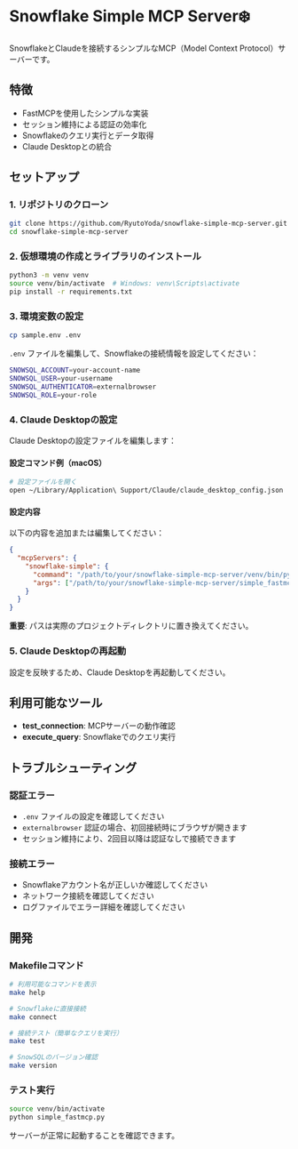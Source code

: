 # Snowflake Simple MCP Server❄️

SnowflakeとClaudeを接続するシンプルなMCP（Model Context Protocol）サーバーです。

## 特徴

-  FastMCPを使用したシンプルな実装
-  セッション維持による認証の効率化
-  Snowflakeのクエリ実行とデータ取得
-  Claude Desktopとの統合

## セットアップ

### 1. リポジトリのクローン

```bash
git clone https://github.com/RyutoYoda/snowflake-simple-mcp-server.git
cd snowflake-simple-mcp-server
```

### 2. 仮想環境の作成とライブラリのインストール

```bash
python3 -m venv venv
source venv/bin/activate  # Windows: venv\Scripts\activate
pip install -r requirements.txt
```

### 3. 環境変数の設定

```bash
cp sample.env .env
```

`.env` ファイルを編集して、Snowflakeの接続情報を設定してください：

```bash
SNOWSQL_ACCOUNT=your-account-name
SNOWSQL_USER=your-username
SNOWSQL_AUTHENTICATOR=externalbrowser
SNOWSQL_ROLE=your-role
```

### 4. Claude Desktopの設定

Claude Desktopの設定ファイルを編集します：
#### 設定コマンド例（macOS）
```bash
# 設定ファイルを開く
open ~/Library/Application\ Support/Claude/claude_desktop_config.json
```

#### 設定内容
以下の内容を追加または編集してください：

```json
{
  "mcpServers": {
    "snowflake-simple": {
      "command": "/path/to/your/snowflake-simple-mcp-server/venv/bin/python",
      "args": ["/path/to/your/snowflake-simple-mcp-server/simple_fastmcp.py"]
    }
  }
}
```

**重要**: パスは実際のプロジェクトディレクトリに置き換えてください。

### 5. Claude Desktopの再起動

設定を反映するため、Claude Desktopを再起動してください。

## 利用可能なツール

- **test_connection**: MCPサーバーの動作確認
- **execute_query**: Snowflakeでのクエリ実行

## トラブルシューティング

### 認証エラー

- `.env` ファイルの設定を確認してください
- `externalbrowser` 認証の場合、初回接続時にブラウザが開きます
- セッション維持により、2回目以降は認証なしで接続できます

### 接続エラー

- Snowflakeアカウント名が正しいか確認してください
- ネットワーク接続を確認してください
- ログファイルでエラー詳細を確認してください

## 開発

### Makefileコマンド

```bash
# 利用可能なコマンドを表示
make help

# Snowflakeに直接接続
make connect

# 接続テスト（簡単なクエリを実行）
make test

# SnowSQLのバージョン確認
make version
```

### テスト実行

```bash
source venv/bin/activate
python simple_fastmcp.py
```

サーバーが正常に起動することを確認できます。

